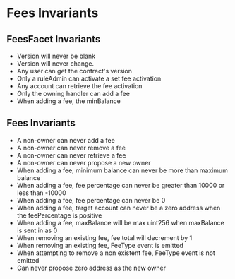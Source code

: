 # Fees Invariants

## FeesFacet Invariants

- Version will never be blank
- Version will never change.
- Any user can get the contract's version
- Only a ruleAdmin can activate a set fee activation
- Any account can retrieve the fee activation
- Only the owning handler can add a fee
- When adding a fee, the minBalance 

## Fees Invariants

- A non-owner can never add a fee
- A non-owner can never remove a fee
- A non-owner can never retrieve a fee
- A non-owner can never propose a new owner
- When adding a fee, minimum balance can never be more than maximum balance
- When adding a fee, fee percentage can never be greater than 10000 or less than -10000
- When adding a fee, fee percentage can never be 0
- When adding a fee, target account can never be a zero address when the feePercentage is positive
- When adding a fee, maxBalance will be max uint256 when maxBalance is sent in as 0
- When removing an existing fee, fee total will decrement by 1
- When removing an existing fee, FeeType event is emitted
- When attempting to remove a non existent fee, FeeType event is not emitted
- Can never propose zero address as the new owner
  



